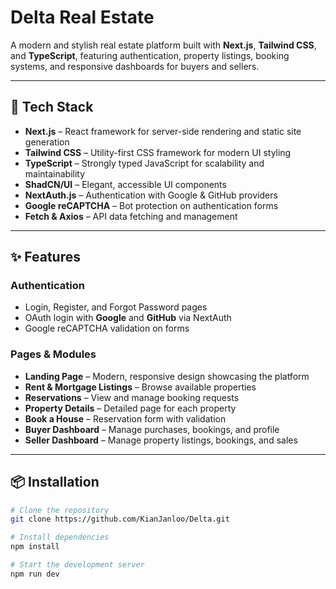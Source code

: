 # Delta Real Estate

A modern and stylish real estate platform built with **Next.js**, **Tailwind CSS**, and **TypeScript**, featuring authentication, property listings, booking systems, and responsive dashboards for buyers and sellers.

---

## 🚀 Tech Stack
- **Next.js** – React framework for server-side rendering and static site generation  
- **Tailwind CSS** – Utility-first CSS framework for modern UI styling  
- **TypeScript** – Strongly typed JavaScript for scalability and maintainability  
- **ShadCN/UI** – Elegant, accessible UI components  
- **NextAuth.js** – Authentication with Google & GitHub providers  
- **Google reCAPTCHA** – Bot protection on authentication forms  
- **Fetch & Axios** – API data fetching and management  

---

## ✨ Features

### Authentication
- Login, Register, and Forgot Password pages  
- OAuth login with **Google** and **GitHub** via NextAuth  
- Google reCAPTCHA validation on forms  

### Pages & Modules
- **Landing Page** – Modern, responsive design showcasing the platform  
- **Rent & Mortgage Listings** – Browse available properties  
- **Reservations** – View and manage booking requests  
- **Property Details** – Detailed page for each property  
- **Book a House** – Reservation form with validation  
- **Buyer Dashboard** – Manage purchases, bookings, and profile  
- **Seller Dashboard** – Manage property listings, bookings, and sales  

---

## 📦 Installation

```bash
# Clone the repository
git clone https://github.com/KianJanloo/Delta.git

# Install dependencies
npm install

# Start the development server
npm run dev
